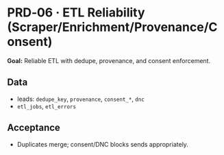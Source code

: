 # PRD‑06 · ETL Reliability (Scraper/Enrichment/Provenance/Consent)

**Goal:** Reliable ETL with dedupe, provenance, and consent enforcement.

## Data
- leads: `dedupe_key`, `provenance`, `consent_*`, `dnc`
- `etl_jobs`, `etl_errors`

## Acceptance
- Duplicates merge; consent/DNC blocks sends appropriately.
